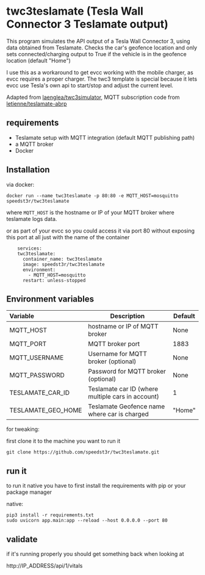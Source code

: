 # twc3teslamate (Tesla Wall Connector 3 Teslamate output)

This program simulates the API output of a Tesla Wall Connector 3, using data obtained from Teslamate. Checks the car's geofence location
 and only sets connected/charging output to True if the vehicle is in the geofence location (default "Home")

I use this as a workaround to get evcc working with the mobile charger, as evcc requires a proper charger. The twc3 template is special because it lets evcc use Tesla's own api to start/stop and adjust the current level. 

Adapted from [laenglea/twc3simulator](https://github.com/laenglea/twc3simulator), MQTT subscription code from [letienne/teslamate-abrp](https://github.com/letienne/teslamate-abrp)


## requirements

- Teslamate setup with MQTT integration (default MQTT publishing path)
- a MQTT broker
- Docker 


## Installation

via docker:

    docker run --name twc3teslamate -p 80:80 -e MQTT_HOST=mosquitto speedst3r/twc3teslamate

where `MQTT_HOST` is the hostname or IP of your MQTT broker where teslamate logs data.

or as part of your evcc so you could access it via port 80 without exposing this port at all just with the name of the container 

```
    services:
    twc3teslamate:
      container_name: twc3teslamate
      image: speedst3r/twc3teslamate
      environment:
        - MQTT_HOST=mosquitto
      restart: unless-stopped
```      

## Environment variables

| Variable | Description | Default |
| :---- | --- | --- |
| MQTT_HOST | hostname or IP of MQTT broker | None |
| MQTT_PORT | MQTT broker port | 1883 |
| MQTT_USERNAME | Username for MQTT broker (optional) | None |
| MQTT_PASSWORD | Password for MQTT broker (optional) | None |
| TESLAMATE_CAR_ID | Teslamate car ID (where multiple cars in account) | 1 |
| TESLAMATE_GEO_HOME | Teslamate Geofence name where car is charged | "Home" |

for tweaking:

first clone it to the machine you want to run it

    git clone https://github.com/speedst3r/twc3teslamate.git


## run it

to run it native you have to first install the requirements with pip or your package manager

native:

    pip3 install -r requirements.txt
    sudo uvicorn app.main:app --reload --host 0.0.0.0 --port 80

   
## validate

if it's running properly you should get something back when looking at

http://IP_ADDRESS/api/1/vitals
